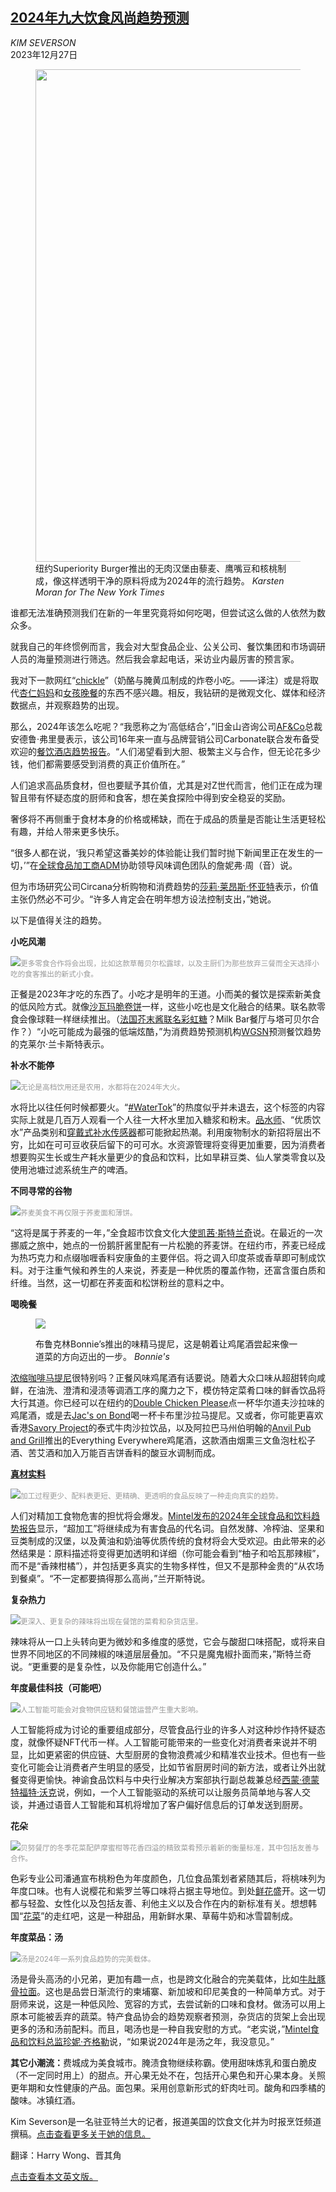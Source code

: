 <!--1703664421000-->
[2024年九大饮食风尚趋势预测](https://cn.nytimes.com/style/20231227/food-trends-2024/)
------

<address>KIM SEVERSON</address><time pudate="2023-12-27 04:04:34" datetime="2023-12-27 04:04:34">2023年12月27日</time><figure><img src="https://images.weserv.nl/?url=static01.nyt.com/images/2023/12/26/multimedia/26FOOD-FORECAST5-cvzk/26FOOD-FORECAST5-cvzk-master1050.jpg" width="1050" height="788"><figcaption>纽约Superiority Burger推出的无肉汉堡由藜麦、鹰嘴豆和核桃制成，像这样透明干净的原料将成为2024年的流行趋势。 <cite>Karsten Moran for The New York Times</cite></figcaption></figure><section><p>谁都无法准确预测我们在新的一年里究竟将如何吃喝，但尝试这么做的人依然为数众多。</p><p>就我自己的年终惯例而言，我会对大型食品企业、公关公司、餐饮集团和市场调研人员的海量预测进行筛选。然后我会拿起电话，采访业内最厉害的预言家。</p><p>我对下一款网红“<a rel="noopener noreferrer" target="_blank" href="https://www.tiktok.com/@jessy.jesss/video/7201947060935937285" title="Link: https://www.tiktok.com/@jessy.jesss/video/7201947060935937285">chickle</a>”（奶酪与腌黄瓜制成的炸卷小吃。——译注）或是将取代<a rel="noopener noreferrer" target="_blank" href="https://www.today.com/parents/moms/almond-mom-food-recovery-rcna53873">杏仁妈妈</a>和<a href="https://www.nytimes.com/2023/07/08/style/girl-dinner.html">女孩晚餐</a>的东西不感兴趣。相反，我钻研的是微观文化、媒体和经济数据点，并观察趋势的出现。</p><p>那么，2024年该怎么吃呢？“我愿称之为‘高低结合’，”旧金山咨询公司<a rel="noopener noreferrer" target="_blank" href="https://www.afandco.com/">AF&Co</a>总裁安德鲁·弗里曼表示，该公司16年来一直与品牌营销公司Carbonate联合发布备受欢迎的<a rel="noopener noreferrer" target="_blank" href="https://www.afandco.com/whats-trending/">餐饮酒店趋势报告</a>。“人们渴望看到大胆、极繁主义与合作，但无论花多少钱，他们都需要感受到消费的真正价值所在。”</p><p>人们追求高品质食材，但也要赋予其价值，尤其是对Z世代而言，他们正在成为理智且带有怀疑态度的厨师和食客，想在美食探险中得到安全稳妥的奖励。</p><p>奢侈将不再侧重于食材本身的价格或稀缺，而在于成品的质量是否能让生活更轻松有趣，并给人带来更多快乐。</p><p>“很多人都在说，‘我只希望这番美妙的体验能让我们暂时抛下新闻里正在发生的一切，’”在<a rel="noopener noreferrer" target="_blank" href="https://www.foodnavigator-usa.com/Article/2023/10/26/Soup-To-Nuts-Podcast-From-healthy-to-hedonistic-and-affordable-to-luxurious-4-trends-influencing-colors-flavors-in-2024">全球食品加工商ADM</a>协助领导风味调色团队的詹妮弗·周（音）说。</p><p>但为市场研究公司Circana分析购物和消费趋势的<a rel="noopener noreferrer" target="_blank" href="https://www.iriworldwide.com/en-us/insights/thought-leaders/sally-lyons-wyatt">莎莉·莱昂斯·怀亚特</a>表示，价值主张仍然必不可少。“许多人肯定会在明年想方设法控制支出，”她说。</p><p>以下是值得关注的趋势。</p><p><b>小吃风潮</b></p><p><img src="https://images.weserv.nl/?url=static01.nyt.com/images/2023/12/26/multimedia/26FOOD-FORECAST1-fqpk/26FOOD-FORECAST1-fqpk-master1050.jpg"><small style="color: #999;">更多零食合作将会出现，比如这款草莓贝尔松露球，以及主厨们为那些放弃三餐而全天选择小吃的食客推出的新式小食。</small></p><p>正餐是2023年才吃的东西了。小吃才是明年的王道。小而美的餐饮是探索新美食的低风险方式。就像<a rel="noopener noreferrer" target="_blank" href="https://www.instagram.com/p/Cu5Wng_AzH8/">沙瓦玛脆卷饼</a>一样，这些小吃也是文化融合的结果。联名款零食会像球鞋一样继续推出。（<a rel="noopener noreferrer" target="_blank" href="https://www.foodandwine.com/frenchs-mustard-skittles-7564723" title="Link: https://www.foodandwine.com/frenchs-mustard-skittles-7564723">法国芥末酱联名彩虹糖</a>？Milk Bar餐厅与塔可贝尔合作？）“小吃可能成为最强的低端炫酷，”为消费趋势预测机构<a rel="noopener noreferrer" target="_blank" href="https://www.wgsn.com/en" title="Link: https://www.wgsn.com/en">WGSN</a>预测餐饮趋势的克莱尔·兰卡斯特表示。</p><p><b>补水不能停</b></p><p><img src="https://images.weserv.nl/?url=static01.nyt.com/images/2023/12/26/multimedia/26FOOD-FORECAST2-hwtp/26FOOD-FORECAST2-hwtp-master1050.jpg"><small style="color: #999;">无论是高档饮用还是农用，水都将在2024年大火。</small></p><p>水将比以往任何时候都要火。“<a href="https://www.nytimes.com/2023/05/16/dining/watertok-tiktok-recipes.html">#WaterTok</a>”的热度似乎并未退去，这个标签的内容实际上就是几百万人观看一个人往一大杯水里加入糖浆和粉末。<a rel="noopener noreferrer" target="_blank" href="https://www.nationalgeographic.com/travel/article/water-sommelier-martin-riese">品水师</a>、“优质饮水”产品类别和<a rel="noopener noreferrer" target="_blank" href="https://www.theverge.com/23582865/nix-hydration-biosensor-review-wearables-hydration">穿戴式补水传感器</a>都可能掀起热潮。利用废物制水的新招将层出不穷，比如在可可豆收获后留下的可可水。水资源管理将变得更加重要，因为消费者想要购买生长或生产耗水量更少的食品和饮料，比如旱耕豆类、仙人掌类零食以及使用池塘过滤系统生产的啤酒。</p><p><b>不同寻常的谷物</b></p><p><img src="https://images.weserv.nl/?url=static01.nyt.com/images/2023/12/26/multimedia/26FOOD-FORECAST3-gjhl/26FOOD-FORECAST3-gjhl-master1050.jpg"><small style="color: #999;">荞麦美食不再仅限于荞麦面和薄饼。</small></p><p>“这将是属于荞麦的一年，”全食超市饮食文化大<a rel="noopener noreferrer" target="_blank" href="https://media.wholefoodsmarket.com/experts/cathy-strange/" title="Link: https://media.wholefoodsmarket.com/experts/cathy-strange/">使凯茜·斯特兰奇</a>说。在最近的一次挪威之旅中，她点的一份鹅肝酱里配有一片松脆的荞麦饼。在纽约市，荞麦已经成为热巧克力和点缀咖喱香料安康鱼的主要伴侣。将之调入印度茶或香草即可制成饮料。对于注重气候和养生的人来说，荞麦是一种优质的覆盖作物，还富含蛋白质和纤维。当然，这一切都在荞麦面和松饼粉丝的意料之中。</p><p><b>喝晚餐</b></p><p><figure><img src="https://images.weserv.nl/?url=static01.nyt.com/images/2023/12/26/multimedia/26FOOD-FORECAST4-qchw/26FOOD-FORECAST4-qchw-jumbo.jpg"></p><figcaption>布鲁克林Bonnie’s推出的味精马提尼，这是朝着让鸡尾酒尝起来像一道菜的方向迈出的一步。 <cite>Bonnie's</cite></figcaption></figure><p><a href="https://cooking.nytimes.com/recipes/1024419-espresso-martini" title="Link: https://cooking.nytimes.com/recipes/1024419-espresso-martini">浓缩咖啡马提尼</a>很特别吗？正餐风味鸡尾酒有话要说。随着大众口味从超甜转向咸鲜，在油洗、澄清和浸渍等调酒工序的魔力之下，模仿特定菜肴口味的鲜香饮品将大行其道。你已经可以在纽约的<a rel="noopener noreferrer" target="_blank" href="https://doublechickenplease.com/">Double Chicken Please</a>点一杯华尔道夫沙拉味的鸡尾酒，或是去<a href="https://www.nytimes.com/2023/07/13/dining/martini.html">Jac's on Bond</a>喝一杯卡布里沙拉马提尼。又或者，你可能更喜欢香港<a rel="noopener noreferrer" target="_blank" href="https://thesavoryproject.com/">Savory Project</a>的泰式牛肉沙拉饮品，以及阿拉巴马州伯明翰的<a rel="noopener noreferrer" target="_blank" href="https://www.theanvilpub.com/">Anvil Pub and Grill</a>推出的Everything Everywhere鸡尾酒，这款酒由烟熏三文鱼泡杜松子酒、苦艾酒和加入万能百吉饼香料的酸豆水调制而成。</p><p><a rel="noopener noreferrer" target="_blank" href="https://www.youtube.com/watch?v=54HSk7-q960"><b>真材实料</b></a></p><p><img src="https://images.weserv.nl/?url=static01.nyt.com/images/2023/12/26/multimedia/26FOOD-FORECAST5-jlwc/26FOOD-FORECAST5-jlwc-master1050.jpg"><small style="color: #999;">加工过程更少、配料表更短、更精确、更透明的食品反映了一种走向真实的趋势。</small></p><p>人们对精加工食物危害的担忧将会爆发。<a rel="noopener noreferrer" target="_blank" href="https://www.mintel.com/food-and-drink-market-news/global-food-and-drink-trends/" title="Link: https://www.mintel.com/food-and-drink-market-news/global-food-and-drink-trends/">Mintel发布的2024年全球食品和饮料趋势报告</a>显示，“超加工”将继续成为有害食品的代名词。自然发酵、冷榨油、坚果和豆类制成的汉堡，以及黄油和奶油等优质传统的食材将会大受欢迎。由此带来的必然结果是：原料描述将变得更加透明和详细（你可能会看到“柚子和哈瓦那辣椒”，而不是“香辣柑橘”），并包括更多真实的生物多样性，但又不是那种金贵的“从农场到餐桌”。“不一定都要搞得那么高尚，”兰开斯特说。</p><p><b>复杂热力</b></p><p><img src="https://images.weserv.nl/?url=static01.nyt.com/images/2023/12/26/multimedia/26FOOD-FORECAST6-ktfz/26FOOD-FORECAST6-ktfz-master1050.jpg"><small style="color: #999;">更深入、更复杂的辣味将出现在餐馆的菜肴和杂货店里。</small></p><p>辣味将从一口上头转向更为微妙和多维度的感觉，它会与酸甜口味搭配，或将来自世界不同地区的不同辣椒的味道层层叠加。“不只是魔鬼椒扑面而来，”斯特兰奇说。“更重要的是复杂性，以及你能用它创造什么。”</p><p><b>年度最佳科技（可能吧）</b></p><p><img src="https://images.weserv.nl/?url=static01.nyt.com/images/2023/12/26/multimedia/26FOOD-FORECAST7-wgch/26FOOD-FORECAST7-wgch-master1050.jpg"><small style="color: #999;">人工智能可能会对食物供应链和餐馆运营产生重大影响。</small></p><p>人工智能将成为讨论的重要组成部分，尽管食品行业的许多人对这种炒作持怀疑态度，就像怀疑NFT代币一样。人工智能可能带来的一些变化对消费者来说并不明显，比如更紧密的供应链、大型厨房的食物浪费减少和精准农业技术。但也有一些变化可能会让消费者产生明显的感受，比如节省厨房时间的新方法，或者让外出就餐变得更愉快。神谕食品饮料与中央行业解决方案部执行副总裁兼总经<a rel="noopener noreferrer" target="_blank" href="https://www.oracle.com/corporate/executives/simon-de-montfort-walker/" title="Link: https://www.oracle.com/corporate/executives/simon-de-montfort-walker/">西蒙·德蒙特福特·沃克</a>说，例如，一个人工智能驱动的系统可以让服务员简单地与客人交谈，并通过语音人工智能和耳机将增加了客户偏好信息后的订单发送到厨房。</p><p><b>花朵</b></p><p><img src="https://images.weserv.nl/?url=static01.nyt.com/images/2023/12/26/multimedia/26FOOD-FORECAST8-fgcp/26FOOD-FORECAST8-fgcp-master1050.jpg"><small style="color: #999;">贝努餐厅的冬季花菜配萨摩蜜柑等花香四溢的精致菜肴预示着新的衡量标准，其中包括友善与合作。</small></p><p>色彩专业公司潘通宣布桃粉色为年度颜色，几位食品策划者紧随其后，将桃味列为年度口味。也有人说樱花和紫罗兰等口味将占据主导地位。到处<a rel="noopener noreferrer" target="_blank" href="https://oaktownspiceshop.com/products/wildflower-dream-tea-1">鲜花</a>盛开。这一切都与轻盈、女性化以及包括友善、利他主义以及合作在内的新标准有关。想想韩国“<a rel="noopener noreferrer" target="_blank" href="https://www.tiktok.com/@thekwendyhome/video/7273230271850351878?lang=en" title="Link: https://www.tiktok.com/@thekwendyhome/video/7273230271850351878?lang=en">花菜</a>”的走红吧，这是一种甜品，用新鲜水果、草莓牛奶和冰雪碧制成。</p><p><b>年度菜品：汤</b></p><p><img src="https://images.weserv.nl/?url=static01.nyt.com/images/2023/12/26/multimedia/26FOOD-FORECAST9-tzjm/26FOOD-FORECAST9-tzjm-master1050.jpg"><small style="color: #999;">汤是2024年一系列食品趋势的完美载体。</small></p><p>汤是骨头高汤的小兄弟，更加有趣一点，也是跨文化融合的完美载体，比如<a rel="noopener noreferrer" target="_blank" href="https://www.instagram.com/p/CzXJQ4Zs63f/" title="Link: https://www.instagram.com/p/CzXJQ4Zs63f/">牛肚豚骨拉面</a>。这也是品尝日渐流行的柬埔寨、新加坡和印尼美食的一种简单方式。对于厨师来说，这是一种低风险、宽容的方式，去尝试新的口味和食材。做汤可以用上原本可能被丢弃的蔬菜。特产食品协会的趋势观察者预测，杂货店的货架上会出现更多的汤和汤前配料。而且，喝汤也是一种自我安慰的方式。“老实说，”<a rel="noopener noreferrer" target="_blank" href="https://www.foodnavigator-usa.com/Article/2023/11/28/Mintel-top-trends-to-watch-for-in-2024-Processed-foods-climate-change-healthy-aging" title="Link: https://www.foodnavigator-usa.com/Article/2023/11/28/Mintel-top-trends-to-watch-for-in-2024-Processed-foods-climate-change-healthy-aging">Mintel食品和饮料总监珍妮·齐格勒</a>说，“如果说2024年是汤之年，我没意见。”</p><p><b>其它小潮流：</b>费城成为美食城市。腌渍食物继续称霸。使用甜味炼乳和蛋白脆皮（不一定同时用上）的甜点。开心果无处不在，包括开心果色和开心果本身。关照更年期和女性健康的产品。面包果。采用创意新形式的虾肉吐司。酸角和四季橘的酸味。冰镇红酒。</p></section><footer><p>Kim Severson是一名驻亚特兰大的记者，报道美国的饮食文化并为时报烹饪频道撰稿。<a rel="nofollow" target="_blank" href="https://www.nytimes.com/by/kim-severson">点击查看更多关于她的信息。</a></p><p>翻译：Harry Wong、晋其角</p><p><a rel="nofollow" target="_blank" href="https://www.nytimes.com/2023/12/26/dining/food-trends-2024.html">点击查看本文英文版。</a></p></footer>
